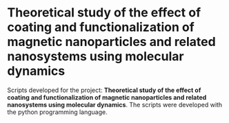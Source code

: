 # Theoretical study of the effect of coating and functionalization of magnetic nanoparticles and related nanosystems using molecular dynamics
Scripts developed for the project: **Theoretical study of the effect of coating and functionalization of magnetic nanoparticles and related nanosystems using molecular dynamics**. The scripts were developed with the python programming language.
